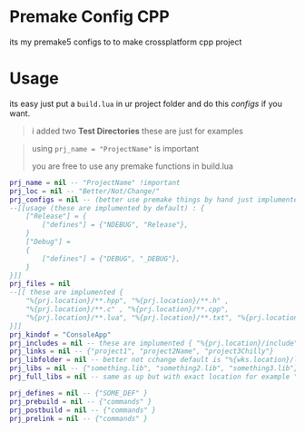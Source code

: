 
# Premake Config CPP
its my premake5 configs to to make crossplatform cpp project

# Usage
its easy just put a ```build.lua``` in ur project folder and do this *configs* if you want.
> i added two **Test Directories** these are just for examples

> using ```prj_name = "ProjectName"``` is important
> 
> you are free to use any premake functions in build.lua
```lua
prj_name = nil -- "ProjectName" !important
prj_loc = nil -- "Better/Not/Change/"
prj_configs = nil -- (better use premake things by hand just implumented defines) 
--[[usage (these are implumented by default) : { 
    ["Release"] = {
        ["defines"] = {"NDEBUG", "Release"},
    }
    ["Debug"] = 
    {
        ["defines"] = {"DEBUG", "_DEBUG"},
    }
}]]
prj_files = nil 
--[[ these are implumented {
    "%{prj.location}/**.hpp", "%{prj.location}/**.h" ,
    "%{prj.location}/**.c" , "%{prj.location}/**.cpp",
    "%{prj.location}/**.lua", "%{prj.location}/**.txt", "%{prj.location}/**.ini", "%{prj.location}/**.md", 
}]]
prj_kindof = "ConsoleApp"
prj_includes = nil -- these are implumented { "%{prj.location}/include", "%{wks.location}/include" } 
prj_links = nil -- {"project1", "project2Name", "project3Chilly"}
prj_libfolder = nil -- better not cchange default is "%{wks.location}/lib/"
prj_libs = nil -- {"something.lib", "something2.lib", "something3.lib"}
prj_full_libs = nil -- same as up but with exact location for example "build/bin/x86_64/Debug/TestProject3.lib"

prj_defines = nil -- {"SOME_DEF" } 
prj_prebuild = nil -- {"commands" } 
prj_postbuild = nil -- {"commands" } 
prj_prelink = nil -- {"commands" } 

```
